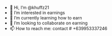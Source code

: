 - 👋 Hi, I’m @khuffz21
- 👀 I’m interested in earnings
- 🌱 I’m currently learning how to earn
- 💞️ I’m looking to collaborate on earning
- 📫 How to reach me: contact # +639953337246

<!---
khuffz21/khuffz21 is a ✨ special ✨ repository because its `README.md` (this file) appears on your GitHub profile.
You can click the Preview link to take a look at your changes.
--->
